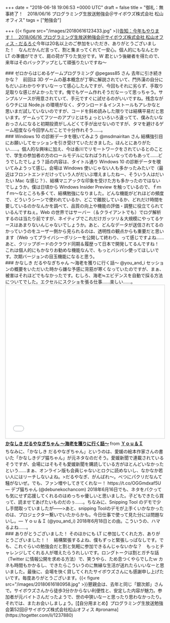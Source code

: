 
+++
date = "2018-06-18 19:06:53 +0000 UTC"
draft = false
title = "御礼：無事終了！　2018/06/16 プログラミング生放送勉強会＠サイボウズ株式会社 松山オフィス"
tags = ["勉強会"]

+++
{{< figure src="/images/20180616123433.jpg"  >}}[告知：今年もやります！　2018/06/16 プログラミング生放送勉強会＠サイボウズ株式会社 松山オフィス - だるろぐ](https://blog.daruyanagi.jp/entry/2018/04/16/194106)今年は20名以上のご参加をいただき、ありがとうございました！　なんだかんだ言って、割と集まってくれて一安心。個人的にもなんとか LT の準備ができて、肩の荷が下りた気分です。W 君という後継者を得たので、来年はそのバックアップとして頑張りたいですね～

<div class="section">
    ### ゼロからはじめるゲームプログラミング  @pegass85 さん
    去年に引き続きかな？　前回は 3D ゲームの基本概念が丁寧に解説されていて、門外漢の自分にもだいぶわかりやすいなーって感心したんですが、今回もそれに劣らず、手取り足取りな感じがよかったです。俺でもゲーム作れそうだなーって思っちゃう。<script async="" class="speakerdeck-embed" data-id="9507f406e02d4570be9e8a00528f9245" data-ratio="1.33333333333333" src="//speakerdeck.com/assets/embed.js"></script>サンプルソースが用意されていて、手元ですぐに試せるのがいいですね。残念ながらウチには Node.js の環境がなく、ダウンロード＆インストールもアレかなと思いまだ試していないのですが、コードを斜め読みした限りでは結構平易だと思います。ゲームってフツーのアプリとはちょっといろいろ違ってて、僕みたいなおっさんになると初期投資がしんどくて手が出せないのですが、タマを避けるゲーム程度なら今回学んだことで十分作れそう……。

</div>
<div class="section">
    ### Windows 10 の診断データを覗いてみよう @msdmairitan さん
    結構強引目にお願いしてセッションを引き受けていただきました。ほんとにありがたい……。個人的な興味に加え、今は香川でリモートワークをされているとのことで、学生の参加者の方のロールモデルになればうれしいなってのもあって……どうでしたでしょう？<script async="" class="speakerdeck-embed" data-id="c3e87574b0f447acbfdb73acf97f6945" data-ratio="1.77777777777778" src="//speakerdeck.com/assets/embed.js"></script>話の内容は、タイトル通り Windows 10 の診断データを覗いてみようって感じ。会場は Windows 使いじゃない人も多かったみたいで（最近はフロントエンドだけっていう人がだいぶ増えましたねー、そういう人はだいたい Mac な感じ？）、結構マニアックな印象を受けた方も多かったのではないでしょうか。僕は日頃から Windows Insider Preview を触っているので、ｆｍｆｍ～なところも多くて、結構勉強になりました。どんな機能がどれほどの頻度で、どういうシーンで使われているか、どこで離脱しているか、どれだけ時間を要しているのかなんかを調べて、品質の向上や機能の評価・調整に役立てられているんですねぇ。Web の世界ではサーバー（＆クライアントでも）でログ解析するのは当たり前ですが、ネイティブでこれだけガッツリ＆大規模にやってるケースはあまりないんじゃないでしょうか。あと、どんなデータが送信されてるのかっていうのをユーザー側から見られるのは、透明性の観点からも重要だと思います（Web ってプライバシーポリシーを公開して終わり、って感じですよね……あと、クリップボードのクラウド同期＆履歴って日本で開発してるんですね！　これは個人的にもかなりお勧めな機能なんで、もっとバシバシ使ってほしいです。次期バージョンの目玉機能になると思う。

</div>
<div class="section">
    ### かなしき だるやなぎちゃん ～海老を獲りに行く話～ @you_and_i
    セッションの概要をいただいた時から嫌な予感に背筋が寒くなっていたのですが、まぁ、被害はそれほどでもなかったです。むしろ、海老≒エビデンスを自動で採る方法についてでした。エクセルにスクショを張る仕事……楽しい……。<iframe src="//www.slideshare.net/slideshow/embed_code/key/gwxOmfrGnxa39" width="595" height="485" frameborder="0" marginwidth="0" marginheight="0" scrolling="no" style="border:1px solid #CCC; border-width:1px; margin-bottom:5px; max-width: 100%;" allowfullscreen=""> </iframe> <div style="margin-bottom:5px"> <strong> <a href="//www.slideshare.net/youandi060219/ss-102523006" title="かなしき だるやなぎちゃん ～海老を獲りに行く話～" target="_blank">かなしき だるやなぎちゃん ～海老を獲りに行く話～</a> </strong> from <strong><a href="https://www.slideshare.net/youandi060219" target="_blank">Ｙｏｕ＆Ｉ</a></strong> </div>ちなみに、「かなしき だるやなぎちゃん」というのは、愛媛の絵本作家さんの書いた「かなしきデブ猫ちゃん」が元ネタなのだそう。愛媛新聞で連載されているそうですが、会場にはそもそも愛媛新聞を購読している方がほとんどいなかったという……まぁ、オンライン版も会員じゃないとロクに読めないし、なかなか若い人にはリーチしないよね。>だるやなぎ、がんばれ〜。べつにパクリだなんて騒がないぜ。でも、ファン増やしてきてくれなー！ https://t.co/OGGmdxaf5U— デブ猫ちゃん (@debunekochancom) 2018年6月16日<script async="" src="https://platform.twitter.com/widgets.js" charset="utf-8"></script>でも、ネタをパクっても気にせず応援してくれるのはめっちゃ優しいと思いました。子どもできたら買って、読ませてあげたいものだのぅ……。ちなみに、Snipping Tool のデモで少し手間取っていましたが――>あと、snipping Toolのデモが上手くいかなかったのは、プロジェクター繋いでいたからかも。今日仕事で使って見た分には問題ないし。— Ｙｏｕ＆Ｉ (@you_and_i) 2018年6月18日<script async="" src="https://platform.twitter.com/widgets.js" charset="utf-8"></script>との由。こういうの、ハマるよね……。

</div>
<div class="section">
    ### ありがとうございました！
    そのほかにも LT に参加してくれた方、ありがとうございました！！　結構緊張するよね、僕もずっと緊張しっぱなしです。でも、これぐらいの勉強会だと割と気軽に参加できるんじゃないかな？　もっとチャレンジしてくれる人が増えたらうれしいです。ロングトークは割とガチな話（Twitter に情報公開を求める方法）で、笑うやら、ため息つくやらでしたｗ カネも時間もかかるし、できたらこういうのに無縁な生活が送れたらいいなーと思いました。最後に、会場を快く貸してくれたサイボウズさんにも感謝申し上げたいです。毎度ありがとうございます。{{< figure src="/images/20180616180958.jpg"  >}}懇親会は、去年と同じ「銀次郎」さんで。サイボウズさんから徒歩3分かからない利便性と、安定した内容が魅力。参加者が元バイトさんだったようで、世の中狭いなーと思ったり思わなかったり。それでは、またお会いしましょう。[【自分用まとめ】プログラミング生放送勉強会第52回＠サイボウズ株式会社松山オフィス #pronama](https://togetter.com/li/1237880)

</div>

